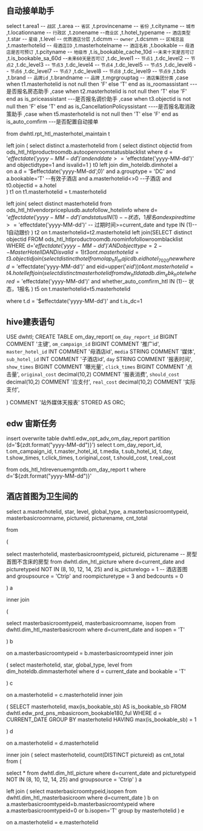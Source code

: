 ## 自动接单助手
select
     t.area1 -- `战区`
    ,t.area -- `省区`
    ,t.provincename -- `省份`
    ,t.cityname -- `城市`
    ,t.locationname -- `行政区`
    ,t.zonename --`商业区`
    ,t.hotel_typename -- `酒店类型`
    ,t.star -- `星级`
    ,t.level -- `优质酒店分层`
    ,t.dcmm -- `owner`
    ,t.dcsmm -- `区域总监`
    ,t.masterhotelid -- `母酒店ID`
    ,t.masterhotelname -- `酒店名称`
    ,t.bookable -- `母酒店是否可预订`
    ,t.pcityname -- `地级市`
    ,t.is_bookable_cache_10d --`未来十天是否可订`
    ,t.is_bookable_sa_60d --`未来60天是否可订`
    ,t.dc_level1 -- `节点1`
    ,t.dc_level2 -- `节点2`
    ,t.dc_level3 -- `节点3`
    ,t.dc_level4 -- `节点4`
    ,t.dc_level5 -- `节点5`
    ,t.dc_level6 -- `节点6`
    ,t.dc_level7 -- `节点7`
    ,t.dc_level8 -- `节点8`
    ,t.dc_level9 -- `节点9`
    ,t.bds
    ,t.brand -- `品牌id`
    ,t.brandname -- `品牌`
    ,t.mgrgrouptag -- `酒店集团分类`
    ,case when t1.masterhotelid is not null then 'F'  else 'T'  end as  is_roomassistant ---是否报名房态助手
    ,case when  t2.masterhotelid is not null  then 'T' else 'F'  end     as is_priceassistant  ---是否报名调价助手
    ,case when  t3.objectid is not null   then 'F' else 'T'   end    as is_CancellationPolicyssistant ----是否报名取消政策助手
    ,case when  t5.masterhotelid is not null  then 'T' else 'F'  end     as is_auto_comfirm  ---是否配置自动接单


from dwhtl.rpt_htl_masterhotel_maintain  t

left join 
(
    select distinct
       a.masterhotelid 
   from 
   (
        select distinct 
          objectid
        from ods_htl_htlproductroomdb.autoopenroomstatusblacklist
        where d = '$effectdate('yyyy-MM-dd')'
         and  enddate >= '$effectdate('yyyy-MM-dd')'
         and 	objectidtype=1
         and    isvalid=1
   ) t0
   left join dim_hoteldb.dimhotel a  
   on a.d = '$effectdate('yyyy-MM-dd',0)'
   and a.grouptype = 'DC'
   and a.bookable='T'  --有效子酒店
   and a.masterhotelid<>0  --子酒店
   and t0.objectid = a.hotel   
) t1
on t1.masterhotelid = t.masterhotelid 

left join(  select distinct masterhotelid
from ods_htl_htlvendorpriceplusdb.autofollow_hotelinfo 
where d= '$effectdate('yyyy-MM-dd')'
and status IN (1)-- 状态，1报名
and expiredtime >='$effectdate('yyyy-MM-dd')'  -- 过期时间>=current_date
and type IN (1)-- 1自动跟价
)  t2
on t.masterhotelid=t2.masterhotelid
left join(SELECT distinct objectid
    FROM ods_htl_htlproductroomdb.roominfofollowroomblacklist
    WHERE d='$effectdate('yyyy-MM-dd')'
        AND objecttype = 2 -- MasterHotelID
        AND isvalid = 1) t3
on t.masterhotelid=t3.objectid
join
(select distinct hotel
from olap_htl_majicdb.eidhotel_7020new
where d= '$effectdate('yyyy-MM-dd')'
and eid=upper('$eid')
) t4
on t.masterhotelid=t4.hotel
left join(  select distinct masterhotelid
from dw_htldatadb.dim_ebk_hotel 
where d= '$effectdate('yyyy-MM-dd')'
and whether_auto_comfirm_htl IN (1)-- 状态，1报名
)  t5
on t.masterhotelid=t5.masterhotelid


where 
    t.d = '$effectdate('yyyy-MM-dd')'
    and t.is_dc=1

 ## hive建表语句
  USE dwhtl;
CREATE TABLE om_day_report(
    `om_day_report_id` BIGINT COMMENT '主键',
    `om_campaign_id` BIGINT COMMENT '推广id',
    `master_hotel_id` INT COMMENT '母酒店id',
    `media` STRING COMMENT '媒体',
    `sub_hotel_id` INT COMMENT '子酒店id',
    `day` STRING COMMENT '报表时间',
    `show_times` BIGINT COMMENT '曝光量',
    `click_times` BIGINT COMMENT '点击量',
    `original_cost` decimal(10,2) COMMENT '报表消费',
    `should_cost` decimal(10,2) COMMENT '应支付',
    `real_cost` decimal(10,2) COMMENT '实际支付',
  
)
COMMENT '站外媒体天报表'
STORED AS ORC;


## edw 宙斯任务
insert overwrite table dwhtl.edw_opt_adv_om_day_report partition (d='${zdt.format("yyyy-MM-dd")}')
select t.om_day_report_id,
       t.om_campaign_id,
       t.master_hotel_id,
       t.media,
       t.sub_hotel_id,
       t.day,
       t.show_times,
       t.click_times,
       t.original_cost,
       t.should_cost,
       t.real_cost


  from ods_htl_htlrevenuemgmtdb.om_day_report t
  where d='${zdt.format("yyyy-MM-dd")}'

  ## 酒店首图为卫生间的
  select a.masterhotelid, star, level, global_type, a.masterbasicroomtypeid, masterbasicroomname, pictureid, picturename, cnt_total

from

(

select masterhotelid, masterbasicroomtypeid, pictureid, picturename -- 房型首图不含床的房型
from dwhtl.dim_htl_picture
where d=current_date
and picturetypeid NOT IN (8, 10, 12, 14, 25)
and is_picturelogo = 1 -- 酒店首图
and groupsource = 'Ctrip'
and roompicturetype = 3
and bedcounts = 0

) a

inner join

(

select masterbasicroomtypeid, masterbasicroomname, isopen
from dwhtl.dim_htl_masterbasicroom
where d=current_date
and isopen = 'T'

) b

on a.masterbasicroomtypeid = b.masterbasicroomtypeid
inner join

(
select masterhotelid, star, global_type, level
from dim_hoteldb.dimmasterhotel
where d = current_date
and bookable = 'T'

) c

on a.masterhotelid = c.masterhotelid
inner join

(
SELECT masterhotelid, max(is_bookable_sb) AS is_bookable_sb
FROM dwhtl.edw_prd_pns_mbasicroom_bookable180_ful
WHERE d = CURRENT_DATE
GROUP BY masterhotelid
HAVING max(is_bookable_sb) = 1

) d

on a.masterhotelid = d.masterhotelid

inner join
(
select masterhotelid, count(DISTINCT pictureid) as cnt_total
from
(

select *
from dwhtl.dim_htl_picture
where d=current_date
and picturetypeid NOT IN (8, 10, 12, 14, 25)
and groupsource = 'Ctrip'
) a

left join
(
select masterbasicroomtypeid,isopen
from dwhtl.dim_htl_masterbasicroom
where d=current_date
) b
on a.masterbasicroomtypeid=b.masterbasicroomtypeid
where a.masterbasicroomtypeid=0 or b.isopen='T'
group by masterhotelid
) e

on a.masterhotelid = e.masterhotelid
